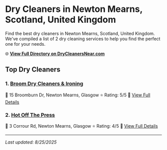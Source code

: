 # Dry Cleaners in Newton Mearns, Scotland, United Kingdom

Find the best dry cleaners in Newton Mearns, Scotland, United Kingdom. We've compiled a list of 2 dry cleaning services to help you find the perfect one for your needs.

🌐 **[View Full Directory on DryCleanersNear.com](https://drycleanersnear.com/city/United%20Kingdom/Scotland/Newton%20Mearns)**

## Top Dry Cleaners

### 1. [Broom Dry Cleaners & Ironing](https://drycleanersnear.com/dryCleaner/68940921fa09c6c0709d99f5/broom-dry-cleaners-ironing)
📍 15 Broomburn Dr, Newton Mearns, Glasgow
⭐ Rating: 5/5
🔗 [View Full Details](https://drycleanersnear.com/dryCleaner/68940921fa09c6c0709d99f5/broom-dry-cleaners-ironing)

### 2. [Hot Off The Press](https://drycleanersnear.com/dryCleaner/689408f8fa09c6c0709d9862/hot-off-the-press)
📍 3 Corrour Rd, Newton Mearns, Glasgow
⭐ Rating: 4/5
🔗 [View Full Details](https://drycleanersnear.com/dryCleaner/689408f8fa09c6c0709d9862/hot-off-the-press)


---

*Last updated: 8/25/2025*
